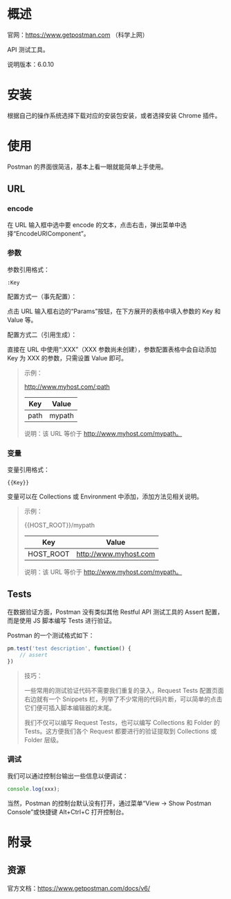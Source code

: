 # 概述

官网：https://www.getpostman.com （科学上网）

API 测试工具。

说明版本：6.0.10

# 安装

根据自己的操作系统选择下载对应的安装包安装，或者选择安装 Chrome 插件。

# 使用

Postman 的界面很简洁，基本上看一眼就能简单上手使用。

## URL

### encode

在 URL 输入框中选中要 encode 的文本，点击右击，弹出菜单中选择“EncodeURIComponent”。

### 参数

参数引用格式：

```
:Key
```

配置方式一（事先配置）：

点击 URL 输入框右边的“Params”按钮，在下方展开的表格中填入参数的 Key 和 Value 等。

配置方式二（引用生成）：

直接在 URL 中使用“:XXX”（XXX 参数尚未创建），参数配置表格中会自动添加 Key 为 XXX 的参数，只需设置 Value 即可。

> 示例：
>
> http://www.myhost.com/:path
>
> | Key  | Value  |
> | ---- | ------ |
> | path | mypath |
>
> 说明：该 URL 等价于 http://www.myhost.com/mypath。

### 变量

变量引用格式：

```
{{Key}}
```

变量可以在 Collections 或 Environment 中添加，添加方法见相关说明。

> 示例：
>
> {{HOST_ROOT}}/mypath
>
> | Key       | Value                 |
> | --------- | --------------------- |
> | HOST_ROOT | http://www.myhost.com |
>
> 说明：该 URL 等价于 http://www.myhost.com/mypath。

## Tests

在数据验证方面，Postman 没有类似其他 Restful API 测试工具的 Assert 配置，而是使用 JS 脚本编写 Tests 进行验证。

Postman 的一个测试格式如下：

```js
pm.test('test description', function() {
    // assert
})
```

> 技巧：
>
> 一些常用的测试验证代码不需要我们重复的录入，Request Tests 配置页面右边就有一个 Snippets 栏，列举了不少常用的代码片断，可以简单的点击它们便可插入脚本编辑器的末尾。
>
> 我们不仅可以编写 Request Tests，也可以编写 Collections 和 Folder 的 Tests。这方便我们各个 Request 都要进行的验证提取到 Collections 或 Folder 层级。

### 调试

我们可以通过控制台输出一些信息以便调试：

```js
console.log(xxx);
```

当然，Postman 的控制台默认没有打开，通过菜单“View -> Show Postman Console”或快捷键 Alt+Ctrl+C 打开控制台。

# 附录

## 资源

官方文档：https://www.getpostman.com/docs/v6/